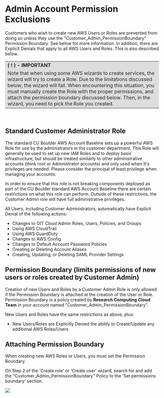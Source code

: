 # Admin Account Permission Exclusions

Customers who wish to create new AWS Users or Roles are prevented from doing so unless they use the "Customer_Admin_PermissionBoundary" Permission Boundary.
See below for more information.  In addition, there are Explicit Denials that apply to all AWS Users and Roles.  This is also described below.

<!---
Info Table
-->
<table style="background-color: #dcdcdc; filter: alpha(opacity=40); opacity: 0.95;">
<tr>
<td>
<b>( ! ) - IMPORTANT</b>
</td>
</tr>
<tr>
<td>
Note that when using some AWS wizards to create services, the wizard will try to create a Role.
Due to the limitations discussed below, the wizard will fail.
When encountering this situation, you must manually create the Role with the proper permissions, and attach the permission boundary discussed below.
Then, in the wizard, you need to pick the Role you created.
</td>
</tr>
</table>
<br>

## Standard Customer Administrator Role

The standard CU Boulder AWS Account Baseline sets up a powerful AWS Role for use by the administrators in the customer department.
This Role will generally be used to set up new IAM Roles and to deploy basic infrastructure, but should be treated similarly to other administrative accounts (think root or Administrator accounts) and only used when it's privileges are needed.
Please consider the principal of least privilege when managing your accounts.

In order to ensure that this role is not breaking components deployed as part of the CU Boulder standard AWS Account Baseline there are certain restrictions on what this role can perform.
Outside of these restrictions, the Customer Admin role will have full administrative privileges.

All Users, including Customer Administrators, automatically have Explicit Denial of the following actions:
* Changes to OIT Cloud Admin Roles, Users, Policies, and Groups
* Using AWS CloudTrail
* Using AWS GuardDuty
* Changes to AWS Config
* Changes to Default Account Password Policies
* Creating or Deleting Account Aliases
* Creating, Updating, or Deleting SAML Provider Settings

## Permission Boundary (limits permissions of new users or roles created by Customer Admin)

Creation of new Users and Roles by a Customer Admin Role is only allowed if the Permission Boundary is attached at the creation of the User or Role.
Permission Boundary is a policy created by **Research Computing Cloud Team** in your account named "Customer_Admin_PermissionBoundary".

New Users and Roles have the same restrictions as above, plus:
* New Users/Roles are Explicitly Denied the ability to Create/Update any additional AWS Roles/Users

## Attaching Permission Boundary

When creating new AWS Roles or Users, you must set the Permission Boundary.

On Step 2 of the 'Create role' or 'Create user' wizard, search for and add the "Customer_Admin_PermissionBoundary" Policy to the 'Set permissions boundary' section.

![](images/customer-permission-boundary/permission-boundary.jpeg)

